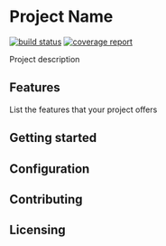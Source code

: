 # Project Name
<!--- 
e.g. https://gitlab.ewi.tudelft.nl/TI2806/2018-2019/CS/CP19-CS-01/cool-project/badges/master/pipeline.svg 
--->
[![build status](https://gitlab.ewi.tudelft.nl/TI2806/2018-2019/<context>/<group>/<project>/badges/master/pipeline.svg)](https://gitlab.ewi.tudelft.nl/TI2806/2018-2019/<context>/<group>/<project>/commits/master)
[![coverage report](https://gitlab.ewi.tudelft.nl/TI2806/2018-2019/<context>/<group>/<project>/badges/master/coverage.svg)](https://gitlab.ewi.tudelft.nl/TI2806/2018-2019/<context>/<group>/<project>/commits/master)

Project description

## Features

List the features that your project offers

## Getting started

<!---

This section should contain installation, testing, and running instructions for people who want to get started with the project. 

- These instructions should work on a clean system.
- These instructions should work without having to install an IDE.
- You can specify that the user should have a certain operating system.

--->

## Configuration

<!---

Most projects have properties that can be changed based on the desire of the user or system that it runs on. Thing about properties like:
- credentials
- database configuration
- file paths
- key bindings
 
Your project might also have different functionalities that can be turned on/off or have a development/debug window.

These configuration values/key maps should be listed in this section.

--->

## Contributing

<!---

Every project has their own set of best practices and conventions. In this section, you should specify what these are for your project, so others who want to contribute to your project know what to expect.

- What kind of code style to use?
- How to write commits and do branching?
- How to keep in touch with the team?

--->

## Licensing

<!---

Describe and specify your license which should be located in LICENSE.md

--->


